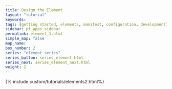 ```yaml
---
title: Design the Element
layout: "tutorial"
keywords:
tags: [getting started, elements, manifest, configuration, development]
sidebar: pf_apps_sidebar
permalink: element_1.html
simple_map: false
map_name:
box_number: 2
series: "element series"
series_button: series_element.html
series_next: series_element_next.html
weight: 2
---
```

{% include custom/tutorials/elements2.html%}
